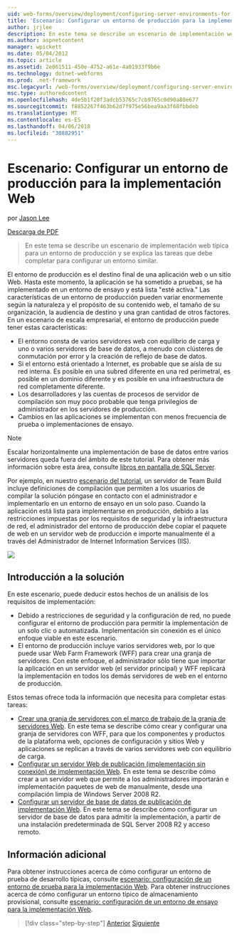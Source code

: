 ```yaml
---
uid: web-forms/overview/deployment/configuring-server-environments-for-web-deployment/scenario-configuring-a-production-environment-for-web-deployment
title: 'Escenario: Configurar un entorno de producción para la implementación Web | Documentos de Microsoft'
author: jrjlee
description: En este tema se describe un escenario de implementación web típica para un entorno de producción y se explica las tareas que debe completar para configurar un proceso similar...
ms.author: aspnetcontent
manager: wpickett
ms.date: 05/04/2012
ms.topic: article
ms.assetid: 2e861511-450e-4752-a61e-4a01933f9b6e
ms.technology: dotnet-webforms
ms.prod: .net-framework
msc.legacyurl: /web-forms/overview/deployment/configuring-server-environments-for-web-deployment/scenario-configuring-a-production-environment-for-web-deployment
msc.type: authoredcontent
ms.openlocfilehash: 4de5b1f20f3adcb53765c7cb9765c0d90a80e677
ms.sourcegitcommit: f8852267f463b62d7f975e56bea9aa3f68fbbdeb
ms.translationtype: MT
ms.contentlocale: es-ES
ms.lasthandoff: 04/06/2018
ms.locfileid: "30882951"
---
```

<a name="scenario-configuring-a-production-environment-for-web-deployment"></a>Escenario: Configurar un entorno de producción para la implementación Web
====================
por [Jason Lee](https://github.com/jrjlee)

[Descarga de PDF](https://msdnshared.blob.core.windows.net/media/MSDNBlogsFS/prod.evol.blogs.msdn.com/CommunityServer.Blogs.Components.WeblogFiles/00/00/00/63/56/8130.DeployingWebAppsInEnterpriseScenarios.pdf)

> En este tema se describe un escenario de implementación web típica para un entorno de producción y se explica las tareas que debe completar para configurar un entorno similar.


El entorno de producción es el destino final de una aplicación web o un sitio Web. Hasta este momento, la aplicación se ha sometido a pruebas, se ha implementado en un entorno de ensayo y está lista "esté activa." Las características de un entorno de producción pueden variar enormemente según la naturaleza y el propósito de su contenido web, el tamaño de su organización, la audiencia de destino y una gran cantidad de otros factores. En un escenario de escala empresarial, el entorno de producción puede tener estas características:

- El entorno consta de varios servidores web con equilibrio de carga y uno o varios servidores de base de datos, a menudo con clústeres de conmutación por error y la creación de reflejo de base de datos.
- Si el entorno está orientado a Internet, es probable que se aísla de su red interna. Es posible en una subred diferente en una red perimetral, es posible en un dominio diferente y es posible en una infraestructura de red completamente diferente.
- Los desarrolladores y las cuentas de procesos de servidor de compilación son muy poco probable que tenga privilegios de administrador en los servidores de producción.
- Cambios en las aplicaciones se implementan con menos frecuencia de prueba o implementaciones de ensayo.

> [!NOTE]
> Escalar horizontalmente una implementación de base de datos entre varios servidores queda fuera del ámbito de este tutorial. Para obtener más información sobre esta área, consulte [libros en pantalla de SQL Server](https://technet.microsoft.com/library/ms130214.aspx).


Por ejemplo, en nuestro [escenario del tutorial](../deploying-web-applications-in-enterprise-scenarios/enterprise-web-deployment-scenario-overview.md), un servidor de Team Build incluye definiciones de compilación que permiten a los usuarios de compilar la solución póngase en contacto con el administrador e implementarlo en un entorno de ensayo en un solo paso. Cuando la aplicación está lista para implementarse en producción, debido a las restricciones impuestas por los requisitos de seguridad y la infraestructura de red, el administrador del entorno de producción debe copiar el paquete de web en un servidor web de producción e importe manualmente él a través del Administrador de Internet Information Services (IIS).

![](scenario-configuring-a-production-environment-for-web-deployment/_static/image1.png)

## <a name="solution-overview"></a>Introducción a la solución

En este escenario, puede deducir estos hechos de un análisis de los requisitos de implementación:

- Debido a restricciones de seguridad y la configuración de red, no puede configurar el entorno de producción para permitir la implementación de un solo clic o automatizada. Implementación sin conexión es el único enfoque viable en este escenario.
- El entorno de producción incluye varios servidores web, por lo que puede usar Web Farm Framework (WFF) para crear una granja de servidores. Con este enfoque, el administrador sólo tiene que importar la aplicación en un servidor web (el servidor principal) y WFF replicará la implementación en todos los demás servidores de web en el entorno de producción.

Estos temas ofrece toda la información que necesita para completar estas tareas:

- [Crear una granja de servidores con el marco de trabajo de la granja de servidores Web](configuring-a-database-server-for-web-deploy-publishing.md). En este tema se describe cómo crear y configurar una granja de servidores con WFF, para que los componentes y productos de la plataforma web, opciones de configuración y sitios Web y aplicaciones se replican a través de varios servidores web con equilibrio de carga.
- [Configurar un servidor Web de publicación (implementación sin conexión) de implementación Web](configuring-a-web-server-for-web-deploy-publishing-offline-deployment.md). En este tema se describe cómo crear a un servidor web que permite a los administradores importarán e implementación paquetes de web de manualmente, desde una compilación limpia de Windows Server 2008 R2.
- [Configurar un servidor de base de datos de publicación de implementación Web](configuring-a-database-server-for-web-deploy-publishing.md). En este tema se describe cómo configurar un servidor de base de datos para admitir la implementación, a partir de una instalación predeterminada de SQL Server 2008 R2 y acceso remoto.

## <a name="further-reading"></a>Información adicional

Para obtener instrucciones acerca de cómo configurar un entorno de prueba de desarrollo típicas, consulte [escenario: configuración de un entorno de prueba para la implementación Web](scenario-configuring-a-test-environment-for-web-deployment.md). Para obtener instrucciones acerca de cómo configurar un entorno típico de almacenamiento provisional, consulte [escenario: configuración de un entorno de ensayo para la implementación Web](scenario-configuring-a-staging-environment-for-web-deployment.md).

> [!div class="step-by-step"]
> [Anterior](scenario-configuring-a-staging-environment-for-web-deployment.md)
> [Siguiente](configuring-a-web-server-for-web-deploy-publishing-remote-agent.md)
